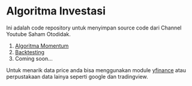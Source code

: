 # Algoritma Investasi

Ini adalah code repository untuk menyimpan source code dari Channel Youtube Saham Otodidak.

1. [Algoritma Momentum](https://www.youtube.com/watch?v=SpAM0fCBllU)
2. [Backtesting](https://www.youtube.com/watch?v=DXF_xKItut0)
3. Coming soon...

Untuk menarik data price anda bisa menggunakan module [yfinance](https://pypi.org/project/yfinance/) atau perpustakaan data lainya seperti google dan tradingview. 
